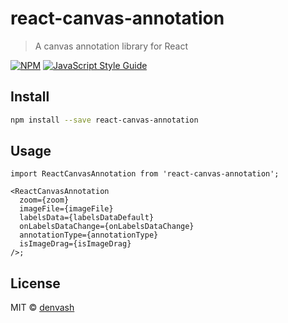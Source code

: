 # react-canvas-annotation

> A canvas annotation library for React

[![NPM](https://img.shields.io/npm/v/react-canvas-annotation.svg)](https://www.npmjs.com/package/react-canvas-annotation) [![JavaScript Style Guide](https://img.shields.io/badge/code_style-standard-brightgreen.svg)](https://standardjs.com)

## Install

```bash
npm install --save react-canvas-annotation
```

## Usage

```tsx
import ReactCanvasAnnotation from 'react-canvas-annotation';

<ReactCanvasAnnotation
  zoom={zoom}
  imageFile={imageFile}
  labelsData={labelsDataDefault}
  onLabelsDataChange={onLabelsDataChange}
  annotationType={annotationType}
  isImageDrag={isImageDrag}
/>;
```

## License

MIT © [denvash](https://github.com/denvash)
